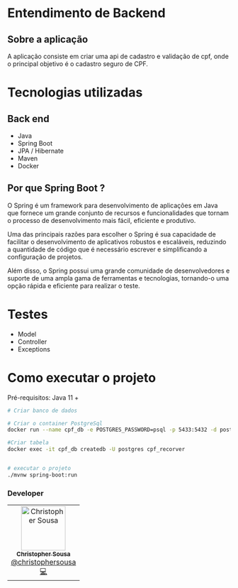 # Entendimento de  Backend

## Sobre a aplicação

A aplicação consiste em criar uma api de cadastro e validação de cpf, onde o principal objetivo é o cadastro seguro de CPF.

# Tecnologias utilizadas
## Back end
- Java
- Spring Boot
- JPA / Hibernate
- Maven
- Docker


## Por que Spring Boot ?

O Spring é um framework para desenvolvimento de aplicações em Java que fornece um grande conjunto de recursos e funcionalidades que tornam o processo de desenvolvimento mais fácil, eficiente e produtivo.

Uma das principais razões para escolher o Spring é sua capacidade de facilitar o desenvolvimento de aplicativos robustos e escaláveis, reduzindo a quantidade de código que é necessário escrever e simplificando a configuração de projetos.

Além disso, o Spring possui uma grande comunidade de desenvolvedores e suporte de uma ampla gama de ferramentas e tecnologias, tornando-o uma opção rápida e eficiente para realizar o teste.

# Testes

- Model
- Controller
- Exceptions

# Como executar o projeto

Pré-requisitos: Java 11 +

```bash
# Criar banco de dados

# Criar o container PostgreSql
docker run --name cpf_db -e POSTGRES_PASSWORD=psql -p 5433:5432 -d postgres

#Criar tabela
docker exec -it cpf_db createdb -U postgres cpf_recorver


# executar o projeto
./mvnw spring-boot:run
```

### Developer

<table>
  <tr>
    <td align="center">
      <a href="http://github.com/christophersousa/">
        <img src="https://avatars.githubusercontent.com/u/61100762?s=400&u=791f8def6d6d9f23809227af4c69ccd16f4a6112&v=4" width="100px;" alt="Christopher Sousa"/>
        <br />
        <sub>
          <b>Christopher Sousa</b>
        </sub>
       </a>
       <br />
        <a href="https://www.linkedin.com/in/christopher-silva-857205205/" title="Linkedin">@christophersousa</a>
       <br />
       <a href="https://github.com/christophersousa/" title="Code">💻</a>
    </td>
    
</table>
